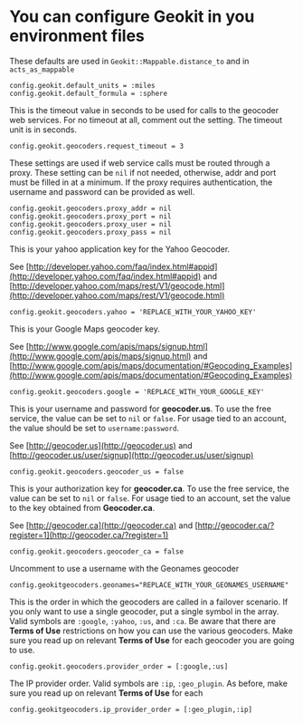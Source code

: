 # You can configure Geokit in you environment files

These defaults are used in `Geokit::Mappable.distance_to` and in `acts_as_mappable`

    config.geokit.default_units = :miles
    config.geokit.default_formula = :sphere

This is the timeout value in seconds to be used for calls to the geocoder web services.  For no timeout at all, comment out the setting.  The timeout unit is in seconds.

    config.geokit.geocoders.request_timeout = 3

These settings are used if web service calls must be routed through a proxy. 
These setting can be `nil` if not needed, otherwise, addr and port must be  filled in at a minimum.  If the proxy requires authentication, the username and password can be provided as well.

    config.geokit.geocoders.proxy_addr = nil
    config.geokit.geocoders.proxy_port = nil
    config.geokit.geocoders.proxy_user = nil
    config.geokit.geocoders.proxy_pass = nil

This is your yahoo application key for the Yahoo Geocoder. 

See [http://developer.yahoo.com/faq/index.html#appid](http://developer.yahoo.com/faq/index.html#appid) 
and [http://developer.yahoo.com/maps/rest/V1/geocode.html](http://developer.yahoo.com/maps/rest/V1/geocode.html)

    config.geokit.geocoders.yahoo = 'REPLACE_WITH_YOUR_YAHOO_KEY'
  
This is your Google Maps geocoder key. 

See [http://www.google.com/apis/maps/signup.html](http://www.google.com/apis/maps/signup.html)
and [http://www.google.com/apis/maps/documentation/#Geocoding_Examples](http://www.google.com/apis/maps/documentation/#Geocoding_Examples)

    config.geokit.geocoders.google = 'REPLACE_WITH_YOUR_GOOGLE_KEY'
  
This is your username and password for **geocoder.us**. 
To use the free service, the value can be set to `nil` or `false`. 
For usage tied to an account, the value should be set to `username:password`. 

See [http://geocoder.us](http://geocoder.us) 
and [http://geocoder.us/user/signup](http://geocoder.us/user/signup)

    config.geokit.geocoders.geocoder_us = false 

This is your authorization key for **geocoder.ca**. 
To use the free service, the value can be set to `nil` or `false`.  For  usage tied to an account, set the value to the key obtained from
**Geocoder.ca**. 

See [http://geocoder.ca](http://geocoder.ca) 
and [http://geocoder.ca/?register=1](http://geocoder.ca/?register=1)

    config.geokit.geocoders.geocoder_ca = false

Uncomment to use a username with the Geonames geocoder

    config.geokitgeocoders.geonames="REPLACE_WITH_YOUR_GEONAMES_USERNAME"

This is the order in which the geocoders are called in a failover scenario. 
If you only want to use a single geocoder, put a single symbol in the array. 
Valid symbols are `:google`, `:yahoo`, `:us`, and `:ca`. 
Be aware that there are **Terms of Use** restrictions on how you can use the various geocoders.  Make sure you read up on relevant **Terms of Use** for each geocoder you are going to use.

    config.geokit.geocoders.provider_order = [:google,:us]

The IP provider order. Valid symbols are `:ip`, `:geo_plugin`. 
As before, make sure you read up on relevant **Terms of Use** for each

    config.geokitgeocoders.ip_provider_order = [:geo_plugin,:ip]

